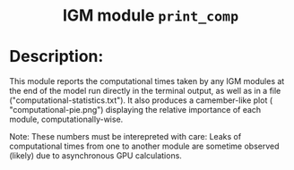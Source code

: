 ### <h1 align="center" id="title">IGM module `print_comp` </h1>

# Description:

This module reports the computational times taken by any IGM modules at the end of the model run directly in the terminal output, as well as in a file ("computational-statistics.txt"). It also produces a camember-like plot ( "computational-pie.png") displaying the relative importance of each module, computationally-wise. 

Note: These numbers must be interepreted with care: Leaks of computational times from one to another module are sometime observed (likely) due to asynchronous GPU calculations.
